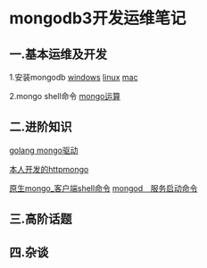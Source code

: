 # mongodb3开发运维笔记

## 一.基本运维及开发
1.安装mongodb
[windows](mongo_windows.md)
[linux](mongo_linux.md)
[mac](mongo_mac.md)

2.mongo shell命令
[mongo运算](mongo运算符.md)
## 二.进阶知识
[golang mongo驱动](go_mongodb.md)

[本人开发的httpmongo](https://github.com/golangframework/httpmongo)

[原生mongo_客户端shell命令](shell_mongo.md)
[mongod　服务启动命令](shell_mongod.md)
## 三.高阶话题

## 四.杂谈
